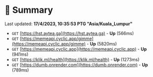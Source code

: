 # 📖 Summary
Last updated: **17/4/2023, 10:35:53 PTG "Asia/Kuala_Lumpur"**

- `GET` [https://hst.aytea.ga](https://hst.aytea.ga) - **Up** (566ms)
- `GET` [https://memeapi.cyclic.app/gimme](https://memeapi.cyclic.app/gimme) - **Up** (5820ms)
- `GET` [https://memeapi.cyclic.app](https://memeapi.cyclic.app) - **Up** (941ms)
- `GET` [https://klik.ml/health](https://klik.ml/health) - **Up** (1273ms)
- `GET` [https://dumb.onrender.com](https://dumb.onrender.com) - **Up** (789ms)
